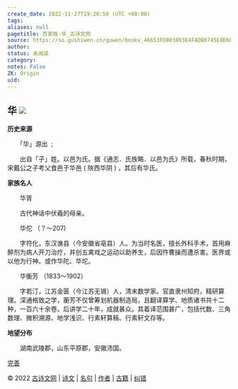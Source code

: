 ```yaml
---
create_date: 2022-11-27T19:20:50 (UTC +08:00)
tags: 
aliases: null
pagetitle: 百家姓·华_古诗文网
source: https://so.gushiwen.cn/guwen/bookv_46653FD803893E4FADB8745E8D6E1B36.aspx
author: 
status: 未阅读
category: 
notes: False
ZK: Origin
uid: 
---
```


## **华** ![](https://song.gushiwen.cn/siteimg/speak-er.png)

**历史来源**

　　「华」源出  ;

　　出自「子」姓。以邑为氏。据《通志．氏族略．以邑为氏》所载，春秋时期，宋戴公之子考父食邑于华邑 ( 陜西华阴 ) ，其后有华氏。

**家族名人**

　　华胥

　　古代神话中伏羲的母亲。

　　华佗 （？～207)

　　字符化，东汉谯县（今安徽省亳县）人。为当时名医，擅长外科手术，首用麻醉剂为病人开刀治疗，并创五禽戏之运动以助养生，后因忤曹操而遭杀害。医界或以他为行神。或作华陀、华坨。

　　华衡芳 （1833～1902）

　　字若汀，江苏金匮（今江苏无锡）人，清末数学家。官直隶州知府，精研算理。深通格致之学，蘅芳不仅曾筹划机器制造局，且翻译算学、地质诸书共十二种，一百六十余卷。后讲学二十年，成就甚众。其着译范围甚广，包括代数、三角数理、微积溯源、地学浅识、行素轩算稿、行素轩文存等。

**地望分布**

　　湖南武陵郡，山东平原郡，安徽沛国。

[完善](https://so.gushiwen.cn/jiucuo.aspx?u=%e7%ab%a0%e8%8a%822334%e3%80%8a%e7%99%be%e5%ae%b6%e5%a7%93%c2%b7%e5%8d%8e%e3%80%8b)

© 2022 [古诗文网](https://www.gushiwen.cn/) | [诗文](https://so.gushiwen.cn/shiwens/) | [名句](https://so.gushiwen.cn/mingjus/) | [作者](https://so.gushiwen.cn/authors/) | [古籍](https://so.gushiwen.cn/guwen/) | [纠错](https://so.gushiwen.cn/jiucuo.aspx?u=)
